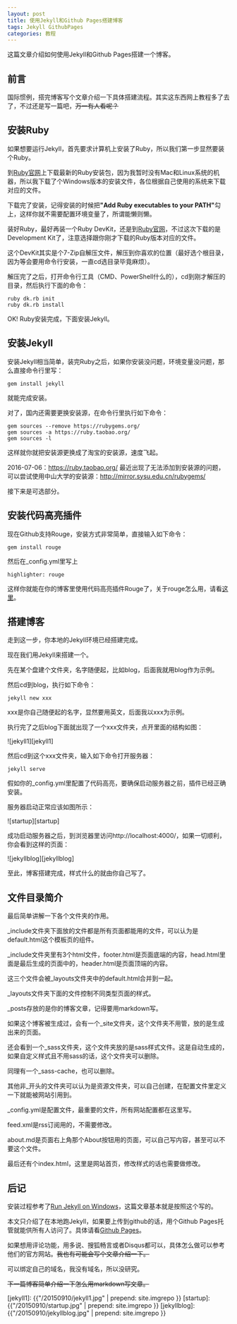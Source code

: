 ```yaml
---
layout: post
title: 使用Jekyll和Github Pages搭建博客
tags: Jekyll GithubPages
categories: 教程
---
```


这篇文章介绍如何使用Jekyll和Github Pages搭建一个博客。

## 前言

国际惯例，搭完博客写个文章介绍一下具体搭建流程。其实这东西网上教程多了去了，不过还是写一篇吧，<del>万一有人看呢？</del>

## 安装Ruby

如果想要运行Jekyll，首先要求计算机上安装了Ruby，所以我们第一步显然要装个Ruby。

到<a href="http://rubyinstaller.org/downloads/">Ruby官网</a>上下载最新的Ruby安装包，因为我暂时没有Mac和Linux系统的机器，所以我下载了个Windows版本的安装文件，各位根据自己使用的系统来下载对应的文件。

下载完了安装，记得安装的时候把<strong>"Add Ruby executables to your PATH"</strong>勾上，这样你就不需要配置环境变量了，所谓能懒则懒。

装好Ruby，最好再装一个Ruby DevKit，还是到<a href="http://rubyinstaller.org/downloads/">Ruby官网</a>，不过这次下载的是Development Kit了，注意选择跟你刚才下载的Ruby版本对应的文件。

这个DevKit其实是个7-Zip自解压文件，解压到你喜欢的位置（最好选个根目录，因为等会要用命令行安装，一直cd选目录毕竟麻烦）。

解压完了之后，打开命令行工具（CMD、PowerShell什么的），cd到刚才解压的目录，然后执行下面的命令：

```
ruby dk.rb init
ruby dk.rb install
```

OK! Ruby安装完成，下面安装Jekyll。

## 安装Jekyll

安装Jekyll相当简单，装完Ruby之后，如果你安装没问题，环境变量没问题，那么直接命令行里写：

```
gem install jekyll
```

就能完成安装。

对了，国内还需要更换安装源，在命令行里执行如下命令：

```
gem sources --remove https://rubygems.org/
gem sources -a https://ruby.taobao.org/
gem sources -l
```

这样就你就把安装源更换成了淘宝的安装源，速度飞起。

2016-07-06：https://ruby.taobao.org/ 最近出现了无法添加到安装源的问题，可以尝试使用中山大学的安装源：http://mirror.sysu.edu.cn/rubygems/

接下来是可选部分。

## 安装代码高亮插件

现在Github支持Rouge，安装方式非常简单，直接输入如下命令：

```
gem install rouge
```

然后在_config.yml里写上

```
highlighter: rouge
```

这样你就能在你的博客里使用代码高亮插件Rouge了，关于rouge怎么用，请看[这里](http://koschicken.github.io/2016-05-16/rouge/)。

## 搭建博客

走到这一步，你本地的Jekyll环境已经搭建完成。

现在我们用Jekyll来搭建一个。

先在某个盘建个文件夹，名字随便起，比如blog，后面我就用blog作为示例。

然后cd到blog，执行如下命令：

```
jekyll new xxx
```

xxx是你自己随便起的名字，显然要用英文，后面我以xxx为示例。

执行完了之后blog下面就出现了一个xxx文件夹，点开里面的结构如图：

![jekyll1][jekyll1]

然后cd到这个xxx文件夹，输入如下命令打开服务器：

```
jekyll serve
```

假如你的_config.yml里配置了代码高亮，要确保启动服务器之前，插件已经正确安装。

服务器启动正常应该如图所示：

![startup][startup]

成功启动服务器之后，到浏览器里访问http://localhost:4000/，如果一切顺利，你会看到这样的页面：

![jekyllblog][jekyllblog]

至此，博客搭建完成，样式什么的就由你自己写了。

## 文件目录简介

最后简单讲解一下各个文件夹的作用。

_include文件夹下面放的文件都是所有页面都能用的文件，可以认为是default.html这个模板页的组件。

_include文件夹里有3个html文件，footer.html是页面底端的内容，head.html里面是最后生成的页面中的<head></head>，header.html是页面顶端的内容。

这三个文件会被_layouts文件夹中的default.html合并到一起。

_layouts文件夹下面的文件控制不同类型页面的样式。

_posts存放的是你的博客文章，记得要用markdown写。

如果这个博客被生成过，会有一个_site文件夹，这个文件夹不用管，放的是生成出来的页面。

还会看到一个_sass文件夹，这个文件夹放的是sass样式文件。这是自动生成的，如果自定义样式且不用sass的话，这个文件夹可以删除。

同理有一个_sass-cache，也可以删除。

其他非_开头的文件夹可以认为是资源文件夹，可以自己创建，在配置文件里定义一下就能被网站引用到。

_config.yml是配置文件，最重要的文件，所有网站配置都在这里写。

feed.xml是rss订阅用的，不需要修改。

about.md是页面右上角那个About按钮用的页面，可以自己写内容，甚至可以不要这个文件。

最后还有个index.html，这里是网站首页，修改样式的话也需要做修改。

## 后记

安装过程参考了<a href="http://jekyll-windows.juthilo.com/">Run Jekyll on Windows</a>，这篇文章基本就是按照这个写的。

本文只介绍了在本地跑Jekyll，如果要上传到github的话，用个Github Pages托管就能供所有人访问了。具体请看<a href="https://pages.github.com/">Github Pages</a>。

如果想用评论功能，用多说、搜狐畅言或者Disqus都可以，具体怎么做可以参考他们的官方网站。<del>我也有可能会写个文章介绍一下。</del>

可以绑定自己的域名，我没有域名，所以没研究。

<del>下一篇博客简单介绍一下怎么用markdown写文章。</del>

[jekyll1]:	{{"/20150910/jekyll1.jpg" | prepend: site.imgrepo }}
[startup]:	{{"/20150910/startup.jpg" | prepend: site.imgrepo }}
[jekyllblog]:	{{"/20150910/jekyllblog.jpg" | prepend: site.imgrepo }}
